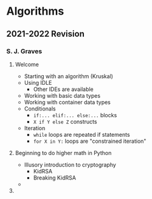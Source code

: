 # Algorithms
## 2021-2022 Revision
### S. J. Graves

1. Welcome
    + Starting with an algorithm (Kruskal)
    + Using IDLE
        - Other IDEs are available
    + Working with basic data types
    + Working with container data types
    + Conditionals
        - `if:... elif:... else:...` blocks
        - `X if Y else Z` constructs
    + Iteration
        - `while` loops are repeated if statements
        - `for X in Y:` loops are "constrained iteration"
2. Beginning to do higher math in Python
    + Illusory introduction to cryptography
        - KidRSA
        - Breaking KidRSA
    + 
    
3. 